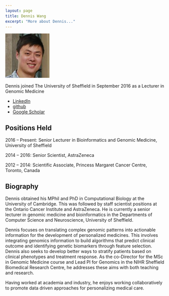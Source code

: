 ```yaml
---
layout: page
title: Dennis Wang
excerpt: "More about Dennis..."
---
```


![dennis](/assets/images/people/Dennis_wang.jpg)

Dennis joined The University of Sheffield in September 2016 as a Lecturer in Genomic Medicine

- [LinkedIn](https://www.linkedin.com/in/dennis-wang-77378828/)
- [github](https://github.com/TransAnalytics)
- [Google Scholar](https://scholar.google.co.uk/citations?user=1dgKTJoAAAAJ&hl=en)

## Positions Held
2016 – Present: Senior Lecturer in Bioinformatics and Genomic Medicine, University of Sheffield

2014 – 2016: Senior Scientist, AstraZeneca

2012 – 2014: Scientific Associate, Princess Margaret Cancer Centre, Toronto, Canada

 
## Biography
Dennis obtained his MPhil and PhD in Computational Biology at the University of Cambridge. This was followed by staff scientist positions at the Ontario Cancer Institute and AstraZeneca.  He is currently a senior lecturer in genomic medicine and bioinformatics in the Departments of Computer Science and Neuroscience, University of Sheffield.

Dennis focuses on translating complex genomic patterns into actionable information for the development of personalized medicines. This involves integrating genomics information to build algorithms that predict clinical outcome and identifying genetic biomarkers through feature selection. Dennis also seeks to develop better ways to stratify patients based on clinical phenotypes and treatment response. As the co-Director for the MSc in Genomic Medicine course and Lead PI for Genomics in the NIHR Sheffield Biomedical Research Centre, he addresses these aims with both teaching and research. 

Having worked at academia and industry, he enjoys working collaboratively to promote data driven approaches for personalizing medical care. 


